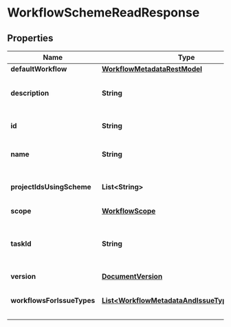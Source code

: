 # WorkflowSchemeReadResponse

## Properties
Name | Type | Description | Notes
------------ | ------------- | ------------- | -------------
**defaultWorkflow** | [**WorkflowMetadataRestModel**](WorkflowMetadataRestModel.md) |  |  [optional]
**description** | **String** | The description of the workflow scheme. |  [optional]
**id** | **String** | The ID of the workflow scheme. | 
**name** | **String** | The name of the workflow scheme. | 
**projectIdsUsingScheme** | **List&lt;String&gt;** | The IDs of projects using the workflow scheme. | 
**scope** | [**WorkflowScope**](WorkflowScope.md) |  | 
**taskId** | **String** | Indicates if there&#x27;s an [asynchronous task](#async-operations) for this workflow scheme. |  [optional]
**version** | [**DocumentVersion**](DocumentVersion.md) |  | 
**workflowsForIssueTypes** | [**List&lt;WorkflowMetadataAndIssueTypeRestModel&gt;**](WorkflowMetadataAndIssueTypeRestModel.md) | Mappings from workflows to issue types. | 
